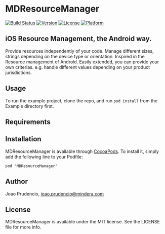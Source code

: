 # MDResourceManager

[![Build Status](https://travis-ci.org/prudencioj/MDResourceManager.svg?branch=master)](https://travis-ci.org/prudencioj/MDResourceManager)
[![Version](https://img.shields.io/cocoapods/v/MDResourceManager.svg?style=flat)](http://cocoadocs.org/docsets/MDResourceManager)
[![License](https://img.shields.io/cocoapods/l/MDResourceManager.svg?style=flat)](http://cocoadocs.org/docsets/MDResourceManager)
[![Platform](https://img.shields.io/cocoapods/p/MDResourceManager.svg?style=flat)](http://cocoadocs.org/docsets/MDResourceManager)


## iOS Resource Management, the Android way.
Provide resources independently of your code. Manage different sizes, strings depending on the device type or orientation.
Inspired in the Resource management of Android.
Easily extended, you can provide your own criterias. e.g. handle different values depending on your product jurisdictions.

## Usage

To run the example project, clone the repo, and run `pod install` from the Example directory first.

## Requirements

## Installation

MDResourceManager is available through [CocoaPods](http://cocoapods.org). To install
it, simply add the following line to your Podfile:

    pod "MDResourceManager"

## Author

Joao Prudencio, joao.prudencio@mindera.com

## License

MDResourceManager is available under the MIT license. See the LICENSE file for more info.